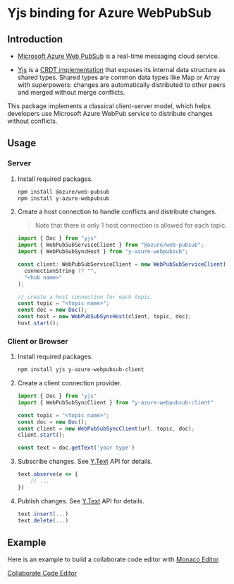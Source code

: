 # Yjs binding for Azure WebPubSub

## Introduction

- [Microsoft Azure Web PubSub](https://docs.microsoft.com/en-us/azure/azure-web-pubsub/overview) is a real-time messaging cloud service.

- [Yjs](https://github.com/yjs/yjs) is a [CRDT implementation](https://github.com/yjs/yjs#Yjs-CRDT-Algorithm) that exposes its internal data structure as shared types. Shared types are common data types like Map or Array with superpowers: changes are automatically distributed to other peers and merged without merge conflicts.

This package implements a classical client-server model, which helps developers use Microsoft Azure WebPub service to distribute changes without conflicts.

## Usage

### Server

1. Install required packages.

    ```bash
    npm install @azure/web-pubsub
    npm install y-azure-webpubsub
    ```

1. Create a host connection to handle conflicts and distribute changes.

    > Note that there is only 1 host connection is allowed for each topic.

    ```ts
    import { Doc } from "yjs"
    import { WebPubSubServiceClient } from "@azure/web-pubsub";
    import { WebPubSubSyncHost } from "y-azure-webpubsub";

    const client: WebPubSubServiceClient = new WebPubSubServiceClient(
      connectionString ?? "",
      "<hub name>"
    );

    // create a host connection for each topic.
    const topic = "<topic name>";
    const doc = new Doc();
    const host = new WebPubSubSyncHost(client, topic, doc);
    host.start();
    ```

### Client or Browser

1. Install required packages.

    ```bash
    npm install yjs y-azure-webpubsub-client
    ```

1. Create a client connection provider.

    ```ts
    import { Doc } from "yjs"
    import { WebPubSubSyncClient } from "y-azure-webpubsub-client"

    const topic = "<topic name>";
    const doc = new Doc();
    const client = new WebPubSubSyncClient(url, topic, doc);
    client.start();

    const text = doc.getText('your type')
    ```

1. Subscribe changes. See [Y.Text](https://docs.yjs.dev/api/shared-types/y.text) API for details.

    ```ts
    text.observe(e => { 
        // ... 
    })
    ```

1. Publish changes. See [Y.Text](https://docs.yjs.dev/api/shared-types/y.text) API for details.

    ```ts
    text.insert(...)
    text.delete(...)
    ```

## Example

Here is an example to build a collaborate code editor with [Monaco Editor](https://microsoft.github.io/monaco-editor/).

[Collaborate Code Editor](../../../samples/javascript/collaborate-code-editor/)